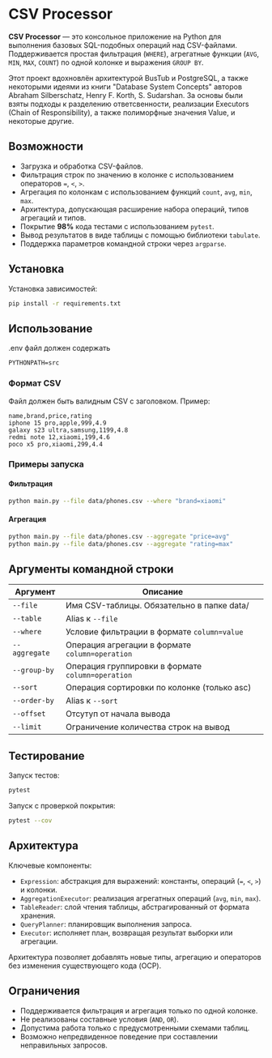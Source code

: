 # CSV Processor

**CSV Processor** — это консольное приложение на Python для выполнения базовых SQL-подобных операций над CSV-файлами. Поддерживается простая фильтрация (`WHERE`), агрегатные функции (`AVG`, `MIN`, `MAX`, `COUNT`) по одной колонке и выражения `GROUP BY`.

Этот проект вдохновлён архитектурой BusTub и PostgreSQL, а также некоторыми идеями из книги "Database System Concepts" авторов Abraham Silberschatz, Henry F. Korth, S. Sudarshan.
За основы были взяты подходы к разделению ответсвенности, реализации Executors (Chain of Responsibility), а также полиморфные значения Value, и некоторые другие.

## Возможности

- Загрузка и обработка CSV-файлов.
- Фильтрация строк по значению в колонке с использованием операторов `=`, `<`, `>`.
- Агрегация по колонкам с использованием функций `count`, `avg`, `min`, `max`.
- Архитектура, допускающая расширение набора операций, типов агрегаций и типов.
- Покрытие **98%** кода тестами с использованием `pytest`.
- Вывод результатов в виде таблицы с помощью библиотеки `tabulate`.
- Поддержка параметров командной строки через `argparse`.

## Установка

Установка зависимостей:

```bash
pip install -r requirements.txt
```

## Использование

.env файл должен содержать

```env
PYTHONPATH=src
```

### Формат CSV

Файл должен быть валидным CSV с заголовком. Пример:

```csv
name,brand,price,rating
iphone 15 pro,apple,999,4.9
galaxy s23 ultra,samsung,1199,4.8
redmi note 12,xiaomi,199,4.6
poco x5 pro,xiaomi,299,4.4
```

### Примеры запуска

#### Фильтрация

```bash
python main.py --file data/phones.csv --where "brand=xiaomi"
```

#### Агрегация

```bash
python main.py --file data/phones.csv --aggregate "price=avg"
python main.py --file data/phones.csv --aggregate "rating=max"
```

## Аргументы командной строки

| Аргумент      | Описание                                          |
| ------------- | ------------------------------------------------- |
| `--file`      | Имя CSV-таблицы. Обязательно в папке data/        |
| `--table`     | Alias к `--file`                                  |
| `--where`     | Условие фильтрации в формате `column=value`       |
| `--aggregate` | Операция агрегации в формате `column=operation`   |
| `--group-by`  | Операция группировки в формате `column=operation` |
| `--sort`      | Операция сортировки по колонке (только asc)       |
| `--order-by`  | Alias к `--sort`                                  |
| `--offset`    | Отсутуп от начала вывода                          |
| `--limit`     | Ограничение количества строк на вывод             |

## Тестирование

Запуск тестов:

```bash
pytest
```

Запуск с проверкой покрытия:

```bash
pytest --cov
```

## Архитектура

Ключевые компоненты:

- `Expression`: абстракция для выражений: константы, операций (`=`, `<`, `>`) и колонки.
- `AggregationExecutor`: реализация агрегатных операций (`avg`, `min`, `max`).
- `TableReader`: слой чтения таблицы, абстрагированный от формата хранения.
- `QueryPlanner`: планировщик выполнения запроса.
- `Executor`: исполняет план, возвращая результат выборки или агрегации.

Архитектура позволяет добавлять новые типы, агрегацию и операторов без изменения существующего кода (OCP).

## Ограничения

- Поддерживается фильтрация и агрегация только по одной колонке.
- Не реализованы составные условия (`AND`, `OR`).
- Допустима работа только с предусмотренными схемами таблиц.
- Возможно непредвиденное поведение при составлении неправильных запросов.
